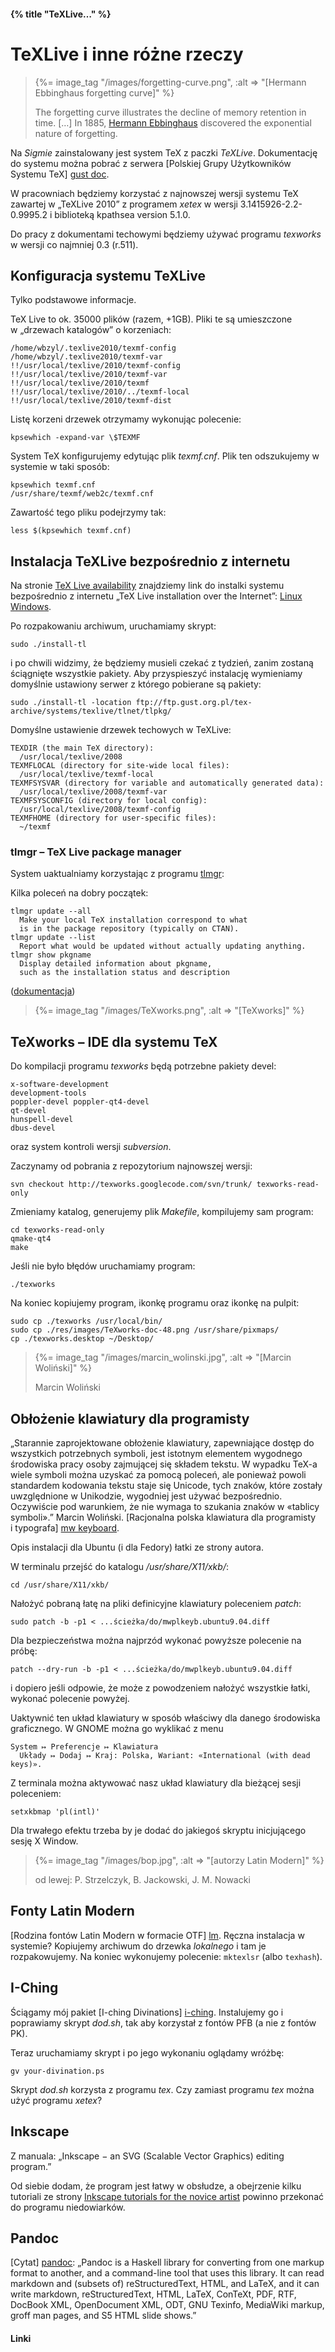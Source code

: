 #### {% title "TeXLive…" %}

# TeXLive i inne różne rzeczy

<blockquote>
  {%= image_tag "/images/forgetting-curve.png", :alt => "[Hermann Ebbinghaus forgetting curve]" %}
  <p>The forgetting curve illustrates the decline of memory retention in time. […]
    In 1885, <a href="http://en.wikipedia.org/wiki/Forgetting_curve">Hermann Ebbinghaus</a> 
    discovered the exponential nature of forgetting.</p>
</blockquote>

Na *Sigmie* zainstalowany jest system TeX z paczki *TeXLive*.
Dokumentację do systemu można pobrać z serwera
[Polskiej Grupy Użytkowników Systemu TeX] [gust doc].

W pracowniach będziemy korzystać z najnowszej wersji 
systemu TeX zawartej w „TeXLive 2010” z programem
*xetex* w wersji 3.1415926-2.2-0.9995.2
i biblioteką kpathsea version 5.1.0.

Do pracy z dokumentami techowymi będziemy używać programu 
*texworks* w wersji co najmniej 0.3 (r.511).


## Konfiguracja systemu TeXLive

Tylko podstawowe informacje.

TeX Live to ok. 35000 plików (razem, +1GB).
Pliki te są umieszczone w „drzewach katalogów” o korzeniach:

    /home/wbzyl/.texlive2010/texmf-config
    /home/wbzyl/.texlive2010/texmf-var
    !!/usr/local/texlive/2010/texmf-config
    !!/usr/local/texlive/2010/texmf-var
    !!/usr/local/texlive/2010/texmf
    !!/usr/local/texlive/2010/../texmf-local
    !!/usr/local/texlive/2010/texmf-dist

Listę korzeni drzewek otrzymamy wykonując polecenie:

    kpsewhich -expand-var \$TEXMF

System TeX konfigurujemy edytując plik *texmf.cnf*.
Plik ten odszukujemy w systemie w taki sposób:

    kpsewhich texmf.cnf
    /usr/share/texmf/web2c/texmf.cnf

Zawartość tego pliku podejrzymy tak:

    less $(kpsewhich texmf.cnf)


## Instalacja TeXLive bezpośrednio z internetu

Na stronie [TeX Live availability](http://www.tug.org/texlive/acquire.html)
znajdziemy link do instalki systemu bezpośrednio z internetu
„TeX Live installation over the Internet”:
[Linux](http://mirror.ctan.org/systems/texlive/tlnet/install-tl-unx.tar.gz)
[Windows](http://mirror.ctan.org/systems/texlive/tlnet/install-tl.zip).

Po rozpakowaniu archiwum, uruchamiamy skrypt:

    sudo ./install-tl

i po chwili widzimy, że będziemy musieli czekać z tydzień, zanim
zostaną ściągnięte wszystkie pakiety. Aby przyspieszyć instalację
wymieniamy domyślnie ustawiony serwer z którego pobierane są pakiety:

    sudo ./install-tl -location ftp://ftp.gust.org.pl/tex-archive/systems/texlive/tlnet/tlpkg/

Domyślne ustawienie drzewek techowych w TeXLive:

    TEXDIR (the main TeX directory):
      /usr/local/texlive/2008
    TEXMFLOCAL (directory for site-wide local files):
      /usr/local/texlive/texmf-local
    TEXMFSYSVAR (directory for variable and automatically generated data):
      /usr/local/texlive/2008/texmf-var
    TEXMFSYSCONFIG (directory for local config):
      /usr/local/texlive/2008/texmf-config
    TEXMFHOME (directory for user-specific files):
      ~/texmf

### tlmgr – TeX Live package manager

System uaktualniamy korzystając z programu 
[tlmgr](http://www.tug.org/texlive/tlmgr.html):

Kilka poleceń na dobry początek:

    tlmgr update --all
      Make your local TeX installation correspond to what 
      is in the package repository (typically on CTAN).
    tlmgr update --list
      Report what would be updated without actually updating anything.
    tlmgr show pkgname 
      Display detailed information about pkgname, 
      such as the installation status and description

\([dokumentacja](http://www.tug.org/texlive/doc/tlmgr.html)\)


<blockquote>
  {%= image_tag "/images/TeXworks.png", :alt => "[TeXworks]" %}
</blockquote>

## TeXworks – IDE dla systemu TeX

Do kompilacji programu *texworks* będą potrzebne pakiety devel:

    x-software-development 
    development-tools
    poppler-devel poppler-qt4-devel 
    qt-devel 
    hunspell-devel 
    dbus-devel

oraz system kontroli wersji *subversion*.

Zaczynamy od pobrania z repozytorium najnowszej wersji:

    svn checkout http://texworks.googlecode.com/svn/trunk/ texworks-read-only

Zmieniamy katalog, generujemy plik *Makefile*, kompilujemy sam program:

    cd texworks-read-only
    qmake-qt4
    make

Jeśli nie było błędów uruchamiamy program:

    ./texworks

Na koniec kopiujemy program, ikonkę programu oraz ikonkę na pulpit:

    sudo cp ./texworks /usr/local/bin/
    sudo cp ./res/images/TeXworks-doc-48.png /usr/share/pixmaps/
    cp ./texworks.desktop ~/Desktop/


<blockquote>
  {%= image_tag "/images/marcin_wolinski.jpg", :alt => "[Marcin Woliński]" %}
  <p class="center">Marcin Woliński</p>
</blockquote>

## Obłożenie klawiatury dla programisty

„Starannie zaprojektowane obłożenie klawiatury, zapewniające dostęp do
wszystkich potrzebnych symboli, jest istotnym elementem wygodnego
środowiska pracy osoby zajmującej się składem tekstu. W wypadku TeX-a
wiele symboli można uzyskać za pomocą poleceń, ale ponieważ powoli
standardem kodowania tekstu staje się Unicode, tych znaków, które
zostały uwzględnione w Unikodzie, wygodniej jest używać
bezpośrednio. Oczywiście pod warunkiem, że nie wymaga to szukania
znaków w «tablicy symboli».”
Marcin Woliński. [Racjonalna polska klawiatura dla programisty i&nbsp;typografa] [mw keyboard].

Opis instalacji dla Ubuntu (i dla Fedory) łatki ze strony autora.

W terminalu przejść do katalogu */usr/share/X11/xkb/*:

    cd /usr/share/X11/xkb/

Nałożyć pobraną łatę na pliki definicyjne klawiatury poleceniem *patch*:

    sudo patch -b -p1 < ...ścieżka/do/mwplkeyb.ubuntu9.04.diff

Dla bezpieczeństwa można najprzód wykonać powyższe polecenie na próbę:

    patch --dry-run -b -p1 < ...ścieżka/do/mwplkeyb.ubuntu9.04.diff

i dopiero jeśli odpowie, że może z powodzeniem nałożyć wszystkie
łatki, wykonać polecenie powyżej.

Uaktywnić ten układ klawiatury w sposób właściwy dla danego środowiska
graficznego. W GNOME można go wyklikać z menu 

    System ↦ Preferencje ↦ Klawiatura 
      Układy ↦ Dodaj ↦ Kraj: Polska, Wariant: «International (with dead keys)». 

Z terminala można aktywować nasz układ klawiatury dla bieżącej sesji poleceniem:

    setxkbmap 'pl(intl)'

Dla trwałego efektu trzeba by je dodać do jakiegoś skryptu
inicjującego sesję X Window.


<blockquote>
  {%= image_tag "/images/bop.jpg", :alt => "[autorzy Latin Modern]" %}
  <p class="center">od lewej: P.&nbsp;Strzelczyk, B. Jackowski, J.&nbsp;M. Nowacki</p>
</blockquote>

## Fonty Latin Modern 

[Rodzina fontów Latin Modern w formacie OTF] [lm].
Ręczna instalacja w systemie? Kopiujemy archiwum do drzewka
*lokalnego* i tam je rozpakowujemy. Na koniec wykonujemy
polecenie: `mktexlsr` (albo `texhash`).


## I-Ching

Ściągamy mój pakiet [I-ching Divinations] [i-ching].
Instalujemy go i poprawiamy skrypt *dod.sh*, tak
aby korzystał z fontów PFB (a nie z fontów PK).

Teraz uruchamiamy skrypt i po jego wykonaniu oglądamy wróżbę:

    gv your-divination.ps

Skrypt *dod.sh* korzysta z programu *tex*.
Czy zamiast programu *tex* można użyć programu *xetex*?


## Inkscape

Z manuala: „Inkscape − an SVG (Scalable Vector Graphics) editing program.”

Od siebie dodam, że program jest łatwy w obsłudze,
a obejrzenie kilku tutoriali ze strony
[Inkscape tutorials for the novice artist](http://screencasters.heathenx.org/)
powinno przekonać do programu niedowiarków.


## Pandoc

[Cytat] [pandoc]: „Pandoc is a Haskell library for converting from one markup
format to another, and a command-line tool that uses this library. It
can read markdown and (subsets of) reStructuredText, HTML, and LaTeX,
and it can write markdown, reStructuredText, HTML, LaTeX, ConTeXt,
PDF, RTF, DocBook XML, OpenDocument XML, ODT, GNU Texinfo, MediaWiki
markup, groff man pages, and S5 HTML slide shows.”


#### Linki

[gust doc]: http://www.gust.org.pl/doc "Dokumentacje — GUST"
[lm]: http://www.gust.org.pl/projects/e-foundry/latin-modern/download "Latin Modern collection"
[mw keyboard]: http://marcinwolinski.pl/keyboard/ "Racjonalna polska klawiatura dla programisty…"

[i-ching]: http://www.ctan.org/tex-archive/fonts/psfonts/i-ching/ "I-Ching Divinations" 

[pandoc]: http://johnmacfarlane.net/pandoc/ "Pandoc"
